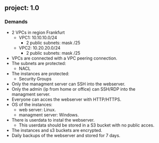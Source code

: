 ## project: 1.0

### Demands
- 2 VPCs in region Frankfurt 
    - VPC1: 10.10.10.0/24
        - 2 public subnets: mask /25
    - VPC2: 10.20.20.0/24
        - 2 public subnets: mask /25
- VPCs are connected with a VPC peering connection.  
- The subnets are protected:
    - NACL  
- The instances are protected:  
    - Security Groups  
- Only the managment server can SSH into the webserver.  
- Only the admin (ip from home or office) can SSH/RDP into the managment server.  
- Everyone can acces the webserver with HTTP/HTTPS.  
- OS of the instances:  
    - web server: Linux.  
    - managment server: Windows.  
- There is userdata to instal the webserver.  
    - This userdata should be stored in a S3 bucket with no public acces.  
- The instances and s3 buckets are encrypted.  
- Daily backups of the webserver and stored for 7 days.
